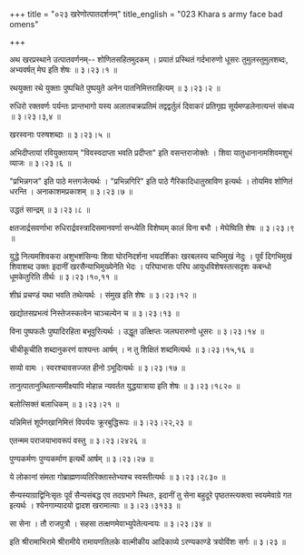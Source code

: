 +++
title = "०२३ खरेणोत्पातदर्शनम्"
title_english = "023 Khara s army face bad omens"

+++


अथ खरप्रस्थाने उत्पातवर्णनम्-- शोणितसहितमुदकम् । प्रयातं प्रस्थितं
गर्दभारुणो धूसरः तुमुलस्तुमुलशब्दः, अभ्यवर्षत् मेघ इति शेषः  ॥  ३।२३।१
 ॥   

  

रथयुक्ता रथे युक्ताः पुष्पचिते पुष्पयुते अनेन पातनिमित्तराहित्यम्  ॥ 
३।२३।२  ॥   

  

रुधिरो रक्तवर्णः पर्यन्तः प्रान्तभागो यस्य अलातचक्रप्रतिमं तद्वद्वर्तुलं
दिवाकरं प्रतिगृह्य सूर्यमण्डलेनात्यन्तं संबध्य  ॥  ३।२३।३,४  ॥   

  

खरस्वनाः परुषशब्दाः  ॥  ३।२३।५  ॥   

  

अभिदीप्तायां रवियुक्तायाम् "विवस्वदाप्ता भवति प्रदीप्ता" इति
वसन्तराजोक्तेः । शिवा यातुधानानामशिवमशुभं व्याजः  ॥  ३।२३।६  ॥   

  

"प्रभिन्नगज" इति पाठे मत्तगजेत्यर्थः । "प्रभिन्नगिरि" इति पाठे
गैरिकादिधातुस्राविण इत्यर्थः । तोयमिव शोणितं धरन्ति । अनाकाशमप्रकाशम्  ॥ 
३।२३।७  ॥   

  

उद्धतं सान्द्रम्  ॥  ३।२३।८  ॥   

  

क्षतजार्द्रसवर्णाभा रुधिरार्द्रवस्त्रादिसमानवर्णा सन्ध्येति विशेष्यम्
कालं विना बभौ । मेघेष्विति शेषः  ॥  ३।२३।९  ॥   

  

युद्धे नित्यमशिवकरा अशुभशंसिन्यः शिवा घोरनिदर्शना भयदर्शिकाः खरबलस्य
चाभिमुखं नेदुः । पूर्वं दिगभिमुखं शिवाशब्द उक्तः इदानीं
खरसैन्याभिमुख्येनेति भेदः । परिघाभासः परिघ आयुधविशेषस्तत्सदृशः कबन्धो
धूमकेतुरिति तीर्थः  ॥  ३।२३।१०,११ ॥   

  

शीघ्रं प्रचण्डं यथा भवति तथेत्यर्थः । संमुख इति शेषः  ॥  ३।२३।१२  ॥   

  

खद्योतसप्रभत्वं निस्तेजस्कत्वेन चाञ्चल्येन च  ॥  ३।२३।१३  ॥   

  

विना पुष्पफलैः पुष्पादिरहिता बभूवुरित्यर्थः । उद्धूत उत्क्षिप्तः
जलघरारुणो धूसरः  ॥  ३।२३।१४  ॥   

  

चीचीकूचीति शब्दानुकरणं वाश्यन्तः आर्षम् । न तु शिक्षितं शब्दमित्यर्थः  ॥ 
३।२३।१५,१६  ॥   

  

सव्यो वामः । स्वरश्चावसज्जत हीनो ऽभूदित्यर्थः  ॥  ३।२३।१७  ॥   

  

तानुत्पातानुत्थितान्समीक्ष्यापि मोहान्न न्यवर्तत युद्धयात्राया इति शेषः
 ॥  ३।२३।१८२०  ॥   

  

बलोत्सिक्तं बलाधिकम्  ॥  ३।२३।२१  ॥   

  

यन्निमित्तं शूर्पणखानिमित्तं विपर्ययः क्रूरबुद्धिरूपः  ॥  ३।२३।२२,२३  ॥   

  

एतन्मम पराजयाभावरूपं वस्तु  ॥  ३।२३।२४२६  ॥   

  

पुण्यकर्मणः पुण्यकर्माण इत्यर्थे आर्षम्  ॥  ३।२३।२७  ॥   

  

ये लोकानां संमता गोब्राह्मणव्यतिरिक्तास्तेभ्यश्च स्वस्तीत्यर्थः  ॥ 
३।२३।२८३० ॥   

  

सैन्यस्याग्राद्विनिःसृतः पूर्वं सैन्यसंबद्ध एव तदग्रभागे स्थितः, इदानीं
तु सेना बहुदूरे पृष्ठतस्त्यक्त्वा स्वयमेवाग्रे गत इत्यर्थः ।
श्येनगाम्यादयो द्वादश खरामात्याः  ॥  ३।२३।३१३३  ॥   

  

सा सेना । तौ राजपुत्रौ । सहसा तत्क्षणमेवाभ्युपेतेत्यन्वयः  ॥  ३।२३।३४
 ॥   

  

इति श्रीरामाभिरामे श्रीरामीये रामायणतिलके वाल्मीकीय आदिकाव्ये
ऽरण्यकाण्डे त्रयोविंशः सर्गः  ॥  ३।२३  ॥   

  


